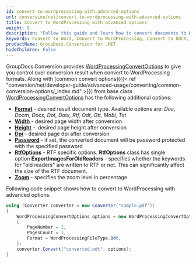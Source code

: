 ```yaml
---
id: convert-to-wordprocessing-with-advanced-options
url: conversion/net/convert-to-wordprocessing-with-advanced-options
title: Convert to WordProcessing with advanced options
weight: 8
description: "Follow this guide and learn how to convert documents to Word and Open Document formats like DOC, DOCX, ODT, OTT formats with height, width, DPI and other customizations using GroupDocs.Conversion for .NET."
keywords: Convert to Word, Convert to WordProcessing, Convert to DOCX, Convert to DOC
productName: GroupDocs.Conversion for .NET
hideChildren: False
---
```

GroupDocs.Conversion provides [WordProcessingConvertOptions](https://reference.groupdocs.com/conversion/net/groupdocs.conversion.options.convert/wordprocessingconvertoptions) to give you control over conversion result when convert to WordProcessing formats. Along with [common convert options]({{< ref "conversion/net/developer-guide/advanced-usage/converting/common-conversion-options/_index.md" >}}) from base class [WordProcessingConvertOptions](https://reference.groupdocs.com/conversion/net/groupdocs.conversion.options.convert/wordprocessingconvertoptions) has the following additional options:

*   **[Format](https://reference.groupdocs.com/conversion/net/groupdocs.conversion.options.convert/convertoptions-1/format/)** - desired result document type. Available options are: *Doc, Docm, Docx, Dot, Dotx, Rtf, Odt, Ott, Mobi, Txt*
*   **[Width](https://reference.groupdocs.com/conversion/net/groupdocs.conversion.options.convert/wordprocessingconvertoptions/width)** - desired page width after conversion 
*   **[Height](https://reference.groupdocs.com/conversion/net/groupdocs.conversion.options.convert/wordprocessingconvertoptions/height)** -  desired page height after conversion  
*   **[Dpi](https://reference.groupdocs.com/conversion/net/groupdocs.conversion.options.convert/wordprocessingconvertoptions/dpi)** - desired page dpi after conversion  
*   **[Password](https://reference.groupdocs.com/conversion/net/groupdocs.conversion.options.convert/wordprocessingconvertoptions/password)** - if set, the converted document will be password protected with the specified password
*   **[RtfOptions](https://reference.groupdocs.com/conversion/net/groupdocs.conversion.options.convert/wordprocessingconvertoptions/rtfoptions)** - RTF specific options. **RtfOptions** class has single option **ExportImagesForOldReaders** - specifies whether the keywords for "old readers" are written to RTF or not. This can significantly affect the size of the RTF document.
*   **[Zoom](https://reference.groupdocs.com/conversion/net/groupdocs.conversion.options.convert/wordprocessingconvertoptions/zoom)** - specifies the zoom level in percentage

Following code snippet shows how to convert to WordProcessing with advanced options.

```csharp
using (Converter converter = new Converter("sample.pdf"))
{
    WordProcessingConvertOptions options = new WordProcessingConvertOptions
    {
        PageNumber = 2,
        PagesCount = 1,
        Format = WordProcessingFileType.Odt,
    };
    converter.Convert("converted.odt", options);
}
```
